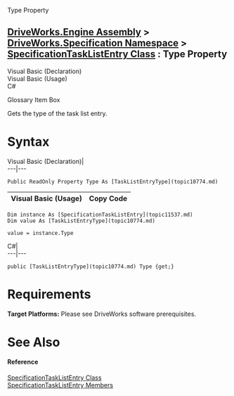 Type Property   
  
[DriveWorks.Engine Assembly](topic2156.md) > [DriveWorks.Specification Namespace](topic10764.md) > [SpecificationTaskListEntry Class](topic11537.md) : Type Property  
---  
  
Visual Basic (Declaration)    
Visual Basic (Usage)    
C# 

Glossary Item Box

Gets the type of the task list entry. 

# Syntax

Visual Basic (Declaration)|   
---|---  
      
    
    Public ReadOnly Property Type As [TaskListEntryType](topic10774.md)  
  
Visual Basic (Usage)| Copy Code  
---|---  
      
    
    Dim instance As [SpecificationTaskListEntry](topic11537.md)
    Dim value As [TaskListEntryType](topic10774.md)
     
    value = instance.Type  
  
C#|   
---|---  
      
    
    public [TaskListEntryType](topic10774.md) Type {get;}  
  
# Requirements

**Target Platforms:** Please see DriveWorks software prerequisites.

# See Also

#### Reference

[SpecificationTaskListEntry Class](topic11537.md)   
[SpecificationTaskListEntry Members](topic11538.md)


